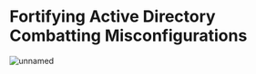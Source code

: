 # Fortifying Active Directory Combatting Misconfigurations

![unnamed](https://github.com/user-attachments/assets/e91ef829-8612-46bc-80d8-9b7150e2d013)
